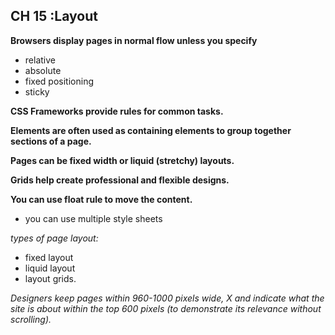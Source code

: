 ## CH 15 :Layout


**Browsers display pages in normal flow unless you specify**
- relative
- absolute 
- fixed positioning
- sticky

**CSS Frameworks provide rules for common tasks.**

**Elements are often used as containing elements to group together sections of a page.**

**Pages can be fixed width or liquid (stretchy) layouts.**

**Grids help create professional and flexible designs.**

**You can use float rule to move the content.**

- you can use multiple style sheets

*types of page layout:*
- fixed layout 
- liquid layout
- layout grids.

*Designers keep pages within 960-1000 pixels wide,  X and indicate what the site is about within the top 600 pixels (to demonstrate its relevance without scrolling).*
